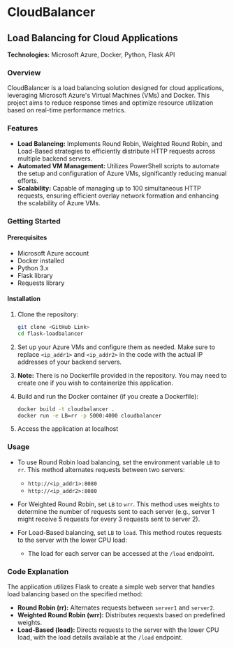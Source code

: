 # CloudBalancer
## Load Balancing for Cloud Applications
**Technologies:** Microsoft Azure, Docker, Python, Flask API

### Overview
CloudBalancer is a load balancing solution designed for cloud applications, leveraging Microsoft Azure's Virtual Machines (VMs) and Docker. This project aims to reduce response times and optimize resource utilization based on real-time performance metrics.

### Features
- **Load Balancing:** Implements Round Robin, Weighted Round Robin, and Load-Based strategies to efficiently distribute HTTP requests across multiple backend servers.
- **Automated VM Management:** Utilizes PowerShell scripts to automate the setup and configuration of Azure VMs, significantly reducing manual efforts.
- **Scalability:** Capable of managing up to 100 simultaneous HTTP requests, ensuring efficient overlay network formation and enhancing the scalability of Azure VMs.

### Getting Started

#### Prerequisites
- Microsoft Azure account
- Docker installed
- Python 3.x
- Flask library
- Requests library

#### Installation
1. Clone the repository:

    ```bash
    git clone <GitHub Link>
    cd flask-loadbalancer
    ```

2. Set up your Azure VMs and configure them as needed. Make sure to replace `<ip_addr1>` and `<ip_addr2>` in the code with the actual IP addresses of your backend servers.

3. **Note:** There is no Dockerfile provided in the repository. You may need to create one if you wish to containerize this application.

4. Build and run the Docker container (if you create a Dockerfile):

    ```bash
    docker build -t cloudbalancer .
    docker run -e LB=rr -p 5000:4000 cloudbalancer
    ```

5. Access the application at localhost

### Usage

- To use Round Robin load balancing, set the environment variable `LB` to `rr`. This method alternates requests between two servers:
    - `http://<ip_addr1>:8080`
    - `http://<ip_addr2>:8080`
  
- For Weighted Round Robin, set `LB` to `wrr`. This method uses weights to determine the number of requests sent to each server (e.g., server 1 might receive 5 requests for every 3 requests sent to server 2).

- For Load-Based balancing, set `LB` to `load`. This method routes requests to the server with the lower CPU load:
    - The load for each server can be accessed at the `/load` endpoint.

### Code Explanation

The application utilizes Flask to create a simple web server that handles load balancing based on the specified method:

- **Round Robin (rr):** Alternates requests between `server1` and `server2`.
- **Weighted Round Robin (wrr):** Distributes requests based on predefined weights.
- **Load-Based (load):** Directs requests to the server with the lower CPU load, with the load details available at the `/load` endpoint.



